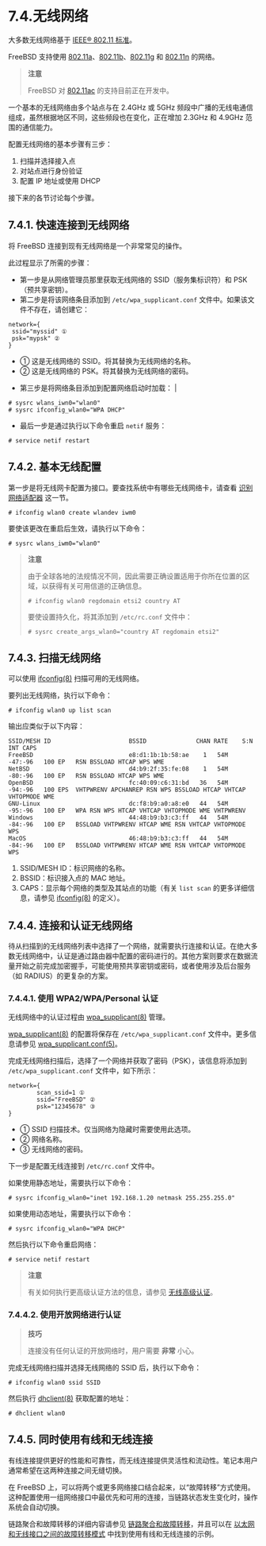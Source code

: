 # 7.4.无线网络

大多数无线网络基于 [IEEE® 802.11 标准](https://en.wikipedia.org/wiki/IEEE_802.11)。

FreeBSD 支持使用 [802.11a](https://en.wikipedia.org/wiki/IEEE_802.11a-1999)、[802.11b](https://en.wikipedia.org/wiki/IEEE_802.11b-1999)、[802.11g](https://en.wikipedia.org/wiki/IEEE_802.11g-2003) 和 [802.11n](https://en.wikipedia.org/wiki/IEEE_802.11n-2009) 的网络。

>**注意**
>
>FreeBSD 对 [802.11ac](https://en.wikipedia.org/wiki/IEEE_802.11ac-2013) 的支持目前正在开发中。 

一个基本的无线网络由多个站点与在 2.4GHz 或 5GHz 频段中广播的无线电通信组成，虽然根据地区不同，这些频段也在变化，正在增加 2.3GHz 和 4.9GHz 范围的通信能力。

配置无线网络的基本步骤有三步：

1. 扫描并选择接入点
2. 对站点进行身份验证
3. 配置 IP 地址或使用 DHCP

接下来的各节讨论每个步骤。

## 7.4.1. 快速连接到无线网络

将 FreeBSD 连接到现有无线网络是一个非常常见的操作。

此过程显示了所需的步骤：

* 第一步是从网络管理员那里获取无线网络的 SSID（服务集标识符）和 PSK（预共享密钥）。
* 第二步是将该网络条目添加到 `/etc/wpa_supplicant.conf` 文件中。如果该文件不存在，请创建它：

```
network={
 ssid="myssid" ①
 psk="mypsk" ②
}
```

- ① 这是无线网络的 SSID。将其替换为无线网络的名称。
- ② 这是无线网络的 PSK。将其替换为无线网络的密码。

* 第三步是将网络条目添加到配置网络启动时加载： |

```
# sysrc wlans_iwn0="wlan0"
# sysrc ifconfig_wlan0="WPA DHCP"
```

* 最后一步是通过执行以下命令重启 `netif` 服务：

```
# service netif restart
```

## 7.4.2. 基本无线配置

第一步是将无线网卡配置为接口。要查找系统中有哪些无线网络卡，请查看 [识别网络适配器](https://docs.freebsd.org/en/books/handbook/network/#config-identify-network-adapter) 这一节。

```
# ifconfig wlan0 create wlandev iwm0
```

要使该更改在重启后生效，请执行以下命令：

```
# sysrc wlans_iwm0="wlan0"
```

>**注意**
>
>由于全球各地的法规情况不同，因此需要正确设置适用于你所在位置的区域，以获得有关可用信道的正确信息。
>
>```
># ifconfig wlan0 regdomain etsi2 country AT
>```
>
>要使设置持久化，将其添加到 `/etc/rc.conf` 文件中：
>
>```
># sysrc create_args_wlan0="country AT regdomain etsi2"
>```

## 7.4.3. 扫描无线网络

可以使用 [ifconfig(8)](https://man.freebsd.org/cgi/man.cgi?query=ifconfig&sektion=8&format=html) 扫描可用的无线网络。

要列出无线网络，执行以下命令：

```
# ifconfig wlan0 up list scan
```

输出应类似于以下内容：

```
SSID/MESH ID                      BSSID              CHAN RATE    S:N     INT CAPS
FreeBSD                           e8:d1:1b:1b:58:ae    1   54M  -47:-96   100 EP   RSN BSSLOAD HTCAP WPS WME
NetBSD                            d4:b9:2f:35:fe:08    1   54M  -80:-96   100 EP   RSN BSSLOAD HTCAP WPS WME
OpenBSD                           fc:40:09:c6:31:bd   36   54M  -94:-96   100 EPS  VHTPWRENV APCHANREP RSN WPS BSSLOAD HTCAP VHTCAP VHTOPMODE WME
GNU-Linux                         dc:f8:b9:a0:a8:e0   44   54M  -95:-96   100 EP   WPA RSN WPS HTCAP VHTCAP VHTOPMODE WME VHTPWRENV
Windows                           44:48:b9:b3:c3:ff   44   54M  -84:-96   100 EP   BSSLOAD VHTPWRENV HTCAP WME RSN VHTCAP VHTOPMODE WPS
MacOS                             46:48:b9:b3:c3:ff   44   54M  -84:-96   100 EP   BSSLOAD VHTPWRENV HTCAP WME RSN VHTCAP VHTOPMODE WPS
```

1. SSID/MESH ID：标识网络的名称。
2. BSSID：标识接入点的 MAC 地址。
3. CAPS：显示每个网络的类型及其站点的功能（有关 `list scan` 的更多详细信息，请参见 [ifconfig(8)](https://man.freebsd.org/cgi/man.cgi?query=ifconfig&sektion=8&format=html) 的定义）。

## 7.4.4. 连接和认证无线网络

待从扫描到的无线网络列表中选择了一个网络，就需要执行连接和认证。在绝大多数无线网络中，认证是通过路由器中配置的密码进行的。其他方案则要求在数据流量开始之前完成加密握手，可能使用预共享密钥或密码，或者使用涉及后台服务（如 RADIUS）的更复杂的方案。

### 7.4.4.1. 使用 WPA2/WPA/Personal 认证

无线网络中的认证过程由 [wpa_supplicant(8)](https://man.freebsd.org/cgi/man.cgi?query=wpa_supplicant&sektion=8&format=html) 管理。

[wpa_supplicant(8)](https://man.freebsd.org/cgi/man.cgi?query=wpa_supplicant&sektion=8&format=html) 的配置将保存在 `/etc/wpa_supplicant.conf` 文件中。更多信息请参见 [wpa_supplicant.conf(5)](https://man.freebsd.org/cgi/man.cgi?query=wpa_supplicant.conf&sektion=5&format=html)。

完成无线网络扫描后，选择了一个网络并获取了密码（PSK），该信息将添加到 `/etc/wpa_supplicant.conf` 文件中，如下所示：

```
network={
        scan_ssid=1 ①
        ssid="FreeBSD" ②
        psk="12345678" ③
}
```

- ① SSID 扫描技术。仅当网络为隐藏时需要使用此选项。
- ② 网络名称。                                                                   
- ③ 无线网络的密码。                                                             

下一步是配置无线连接到 `/etc/rc.conf` 文件中。

如果使用静态地址，需要执行以下命令：

```
# sysrc ifconfig_wlan0="inet 192.168.1.20 netmask 255.255.255.0"
```

如果使用动态地址，需要执行以下命令：

```
# sysrc ifconfig_wlan0="WPA DHCP"
```

然后执行以下命令重启网络：

```
# service netif restart
```

>**注意**
>
> 有关如何执行更高级认证方法的信息，请参见 [无线高级认证](https://docs.freebsd.org/en/books/handbook/advanced-networking/#network-advanced-wireless)。 

### 7.4.4.2. 使用开放网络进行认证

>**技巧**
>
>连接没有任何认证的开放网络时，用户需要 **非常** 小心。

完成无线网络扫描并选择无线网络的 SSID 后，执行以下命令：

```
# ifconfig wlan0 ssid SSID
```

然后执行 [dhclient(8)](https://man.freebsd.org/cgi/man.cgi?query=dhclient&sektion=8&format=html) 获取配置的地址：

```
# dhclient wlan0
```

## 7.4.5. 同时使用有线和无线连接

有线连接提供更好的性能和可靠性，而无线连接提供灵活性和流动性。笔记本用户通常希望在这两种连接之间无缝切换。

在 FreeBSD 上，可以将两个或更多网络接口结合起来，以“故障转移”方式使用。这种配置使用一组网络接口中最优先和可用的连接，当链路状态发生变化时，操作系统会自动切换。

链路聚合和故障转移的详细内容请参见 [链路聚合和故障转移](https://docs.freebsd.org/en/books/handbook/advanced-networking/#network-aggregation)，并且可以在 [以太网和无线接口之间的故障转移模式](https://docs.freebsd.org/en/books/handbook/advanced-networking/#networking-lagg-wired-and-wireless) 中找到使用有线和无线连接的示例。

